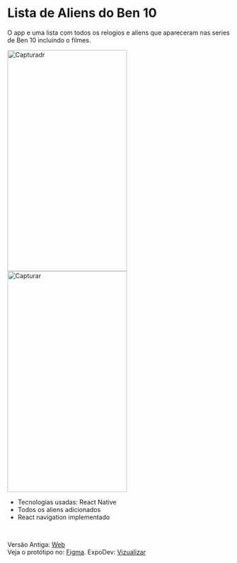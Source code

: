 # Lista de Aliens do Ben 10

O app e uma lista com todos os relogios e aliens que apareceram nas series de Ben 10 incluindo o filmes.

<img src="https://i.postimg.cc/BQkbTk5y/Capturadr.png" alt="Capturadr" width="270px" height="500px" align="center"/>
<img src="https://i.postimg.cc/Vkt6DgDN/Capturar.png" alt="Capturar" width="270px" height="500px" align="center"/>

- Tecnologias usadas: React Native
- Todos os aliens adicionados
- React navigation implementado

<br>

Versão Antiga: [Web](https://lucianoquintela.github.io/ben10-aliens)<br>
Veja o protótipo no: [Figma](https://www.figma.com/file/nnUp22Ur514kJ5YCqyGBh0/DS---Mobile?type=design&node-id=0%3A1&mode=design&t=IOe5t1KBykD3esBa-1).
ExpoDev: [Vizualizar](https://snack.expo.dev/@lucianoquintela/alientrix-remaster)
